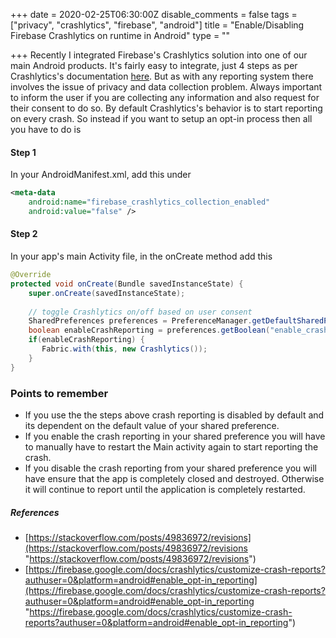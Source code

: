 +++
date = 2020-02-25T06:30:00Z
disable_comments = false
tags = ["privacy", "crashlytics", "firebase", "android"]
title = "Enable/Disabling Firebase Crashlytics on runtime in Android"
type = ""

+++
Recently I integrated Firebase's Crashlytics solution into one of our main Android products. It's fairly easy to integrate, just 4 steps as per Crashlytics's documentation [here](https://firebase.google.com/docs/crashlytics/get-started?platform=android). But as with any reporting system there involves the issue of privacy and data collection problem. Always important to inform the user if you are collecting any information and also request for their consent to do so. By default Crashlytics's behavior is to start reporting on every crash. So instead if you want to setup an opt-in process then all you have to do is

#### Step 1

In your AndroidManifest.xml, add this <meta-data> under <application>

```xml
<meta-data
    android:name="firebase_crashlytics_collection_enabled"
    android:value="false" />
```

#### Step 2

In your app's main Activity file, in the onCreate method add this

```java
@Override
protected void onCreate(Bundle savedInstanceState) {
    super.onCreate(savedInstanceState);
  
    // toggle Crashlytics on/off based on user consent
    SharedPreferences preferences = PreferenceManager.getDefaultSharedPreferences(getApplicationContext());
    boolean enableCrashReporting = preferences.getBoolean("enable_crash_report", false);
    if(enableCrashReporting) {
       Fabric.with(this, new Crashlytics());
    }
}
```

### Points to remember

* If you use the the steps above crash reporting is disabled by default and its dependent on the default value of your shared preference.
* If you enable the crash reporting in your shared preference you will have to manually have to restart the Main activity again to start reporting the crash.
* If you disable the crash reporting from your shared preference you will have ensure that the app is completely closed and destroyed. Otherwise it will continue to report until the application is completely restarted.

##### References

* [https://stackoverflow.com/posts/49836972/revisions](https://stackoverflow.com/posts/49836972/revisions "https://stackoverflow.com/posts/49836972/revisions")
* [https://firebase.google.com/docs/crashlytics/customize-crash-reports?authuser=0&platform=android#enable_opt-in_reporting](https://firebase.google.com/docs/crashlytics/customize-crash-reports?authuser=0&platform=android#enable_opt-in_reporting "https://firebase.google.com/docs/crashlytics/customize-crash-reports?authuser=0&platform=android#enable_opt-in_reporting")